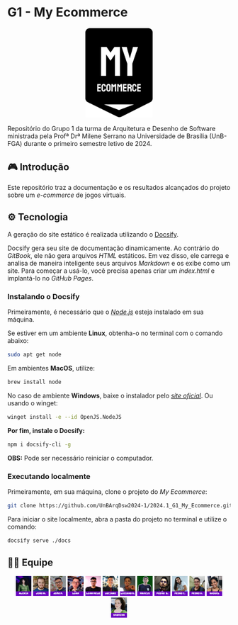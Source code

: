# G1 - My Ecommerce

<p align="center"><img src="docs/assets/logo.svg" width = 30%></p>


Repositório do Grupo 1 da turma de Arquitetura e Desenho de Software ministrada pela Profª Drª Milene Serrano na Universidade de Brasília (UnB-FGA) durante o primeiro semestre letivo de 2024.
## 🎮 Introdução

Este repositório traz a documentação e os resultados alcançados do projeto sobre um *e-commerce* de jogos virtuais.


## ⚙ Tecnologia

A geração do site estático é realizada utilizando o [Docsify](https://docsify.js.org/).

Docsify gera seu site de documentação dinamicamente. Ao contrário do *GitBook*, ele não gera arquivos *HTML* estáticos. Em vez disso, ele carrega e analisa de maneira inteligente seus arquivos *Markdown* e os exibe como um site. Para começar a usá-lo, você precisa apenas criar um *index.html* e implantá-lo no *GitHub Pages*.

### Instalando o Docsify

Primeiramente, é necessário que o [*Node.js*](https://nodejs.org/en) esteja instalado em sua máquina.

Se estiver em um ambiente **Linux**, obtenha-o no terminal com o comando abaixo:

```bash
sudo apt get node
```
Em ambientes **MacOS**, utilize:

```bash
brew install node
```

No caso de ambiente **Windows**, baixe o instalador pelo [*site oficial*](https://nodejs.org/en). Ou usando o winget:

```bash
winget install -e --id OpenJS.NodeJS
```

**Por fim, instale o Docsify:**

```bash
npm i docsify-cli -g
```
**OBS:** Pode ser necessário reiniciar o computador.

### Executando localmente

Primeiramente, em sua máquina, clone o projeto do *My Ecommerce*:

```bash
git clone https://github.com/UnBArqDsw2024-1/2024.1_G1_My_Ecommerce.git
```

Para iniciar o site localmente, abra a pasta do projeto no terminal e utilize o comando:

```bash
docsify serve ./docs
```

## 👨‍💻 Equipe

<p align="center">
<a href="https://github.com/alexianaa"><img src="./docs/assets/PerfilAlexia.png" style="width: 7%; height: auto;"/></a>
<a href="https://github.com/JoaoSchmitz"><img src="./docs/assets/PerfilJoao.png" style="width: 7%; height: auto;"/></a>
<a href="https://github.com/uMorbeck"><img src="./docs/assets/PerfilMorbeck.png" style="width: 7%; height: auto;"/></a>
<a href="https://github.com/luanduartee"><img src="./docs/assets/PerfilLuan.png" style="width: 7%; height: auto;"/></a>
<a href="https://github.com/Luanmq"><img src="./docs/assets/PerfilLuanMelo.png" style="width: 7%; height: auto;"/></a>
<a href="https://github.com/luciano-freitas-melo"><img src="./docs/assets/PerfilLuciano.png" style="width: 7%; height: auto;"/></a>
<a href="https://github.com/l-ricardo"><img src="./docs/assets/PerfilRicardo.png" style="width: 7%; height: auto;"/></a>
<a href="https://github.com/marcusmartinss"><img src="./docs/assets/PerfilMarcus.png" style="width: 7%; height: auto;"/></a>
<a href="https://github.com/pedrobarbosaocb"><img src="./docs/assets/PerfilPedro.png" style="width: 7%; height: auto;"/></a>
<a href="https://github.com/pkbceira03"><img src="./docs/assets/PerfilCabeceira.png" style="width: 7%; height: auto;"/></a>
<a href="https://github.com/phmelosilva"><img src="./docs/assets/PerfilPH.png" style="width: 7%; height: auto;"/></a>
<a href="https://github.com/raqueleucaria"><img src="./docs/assets/PerfilRaquel.png" style="width: 7%; height: auto;"/></a>
<a href="https://github.com/sabrinaberno"><img src="./docs/assets/PerfilSabrina.png" style="width: 7%; height: auto;"/></a>
</p>